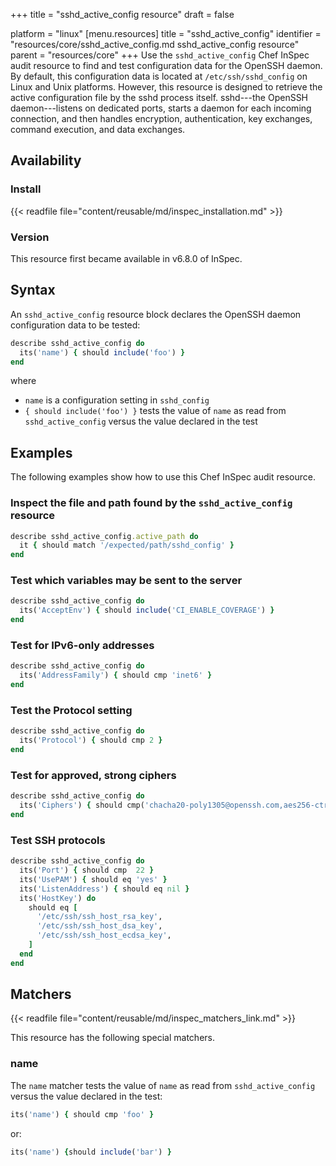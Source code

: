 +++
title = "sshd_active_config resource"
draft = false

platform = "linux"
[menu.resources]
    title = "sshd_active_config"
    identifier = "resources/core/sshd_active_config.md sshd_active_config resource"
    parent = "resources/core"
+++
Use the `sshd_active_config` Chef InSpec audit resource to find and test configuration data for the OpenSSH daemon. By default, this configuration data is located at `/etc/ssh/sshd_config` on Linux and Unix platforms. However, this resource is designed to retrieve the active configuration file by the sshd process itself. sshd---the OpenSSH daemon---listens on dedicated ports, starts a daemon for each incoming connection, and then handles encryption, authentication, key exchanges, command execution, and data exchanges.
## Availability

### Install

{{< readfile file="content/reusable/md/inspec_installation.md" >}}

### Version

This resource first became available in v6.8.0 of InSpec.

## Syntax

An `sshd_active_config` resource block declares the OpenSSH daemon configuration data to be tested:

```ruby
describe sshd_active_config do
  its('name') { should include('foo') }
end
```

where

- `name` is a configuration setting in `sshd_config`
- `{ should include('foo') }` tests the value of `name` as read from `sshd_active_config` versus the value declared in the test

## Examples

The following examples show how to use this Chef InSpec audit resource.

### Inspect the file and path found by the `sshd_active_config` resource

```ruby
describe sshd_active_config.active_path do
  it { should match '/expected/path/sshd_config' }
end
```

### Test which variables may be sent to the server

```ruby
describe sshd_active_config do
  its('AcceptEnv') { should include('CI_ENABLE_COVERAGE') }
end
```

### Test for IPv6-only addresses

```ruby
describe sshd_active_config do
  its('AddressFamily') { should cmp 'inet6' }
end
```

### Test the Protocol setting

```ruby
describe sshd_active_config do
  its('Protocol') { should cmp 2 }
end
```

### Test for approved, strong ciphers

```ruby
describe sshd_active_config do
  its('Ciphers') { should cmp('chacha20-poly1305@openssh.com,aes256-ctr,aes192-ctr,aes128-ctr') }
end
```

### Test SSH protocols

```ruby
describe sshd_active_config do
  its('Port') { should cmp  22 }
  its('UsePAM') { should eq 'yes' }
  its('ListenAddress') { should eq nil }
  its('HostKey') do
    should eq [
      '/etc/ssh/ssh_host_rsa_key',
      '/etc/ssh/ssh_host_dsa_key',
      '/etc/ssh/ssh_host_ecdsa_key',
    ]
  end
end
```

## Matchers

{{< readfile file="content/reusable/md/inspec_matchers_link.md" >}}

This resource has the following special matchers.

### name

The `name` matcher tests the value of `name` as read from `sshd_active_config` versus the value declared in the test:

```ruby
its('name') { should cmp 'foo' }
```

or:

```ruby
its('name') {should include('bar') }
```
